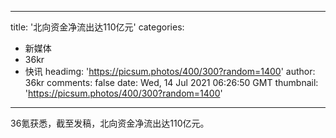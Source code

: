 
---
title: '北向资金净流出达110亿元'
categories: 
 - 新媒体
 - 36kr
 - 快讯
headimg: 'https://picsum.photos/400/300?random=1400'
author: 36kr
comments: false
date: Wed, 14 Jul 2021 06:26:50 GMT
thumbnail: 'https://picsum.photos/400/300?random=1400'
---

<div>   
36氪获悉，截至发稿，北向资金净流出达110亿元。  
</div>
            